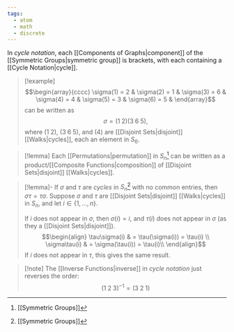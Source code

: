```yaml
---
tags:
  - atom
  - math
  - discrete
---
```

In *cycle notation*, each [[Components of Graphs|component]] of the [[Symmetric Groups|symmetric group]] is brackets, with each containing a [[Cycle Notation|cycle]].  

> [!example]
> $$\begin{array}{cccc}
> 	\sigma(1) = 2 &
> 	\sigma(2) = 1 &
> 	\sigma(3) = 6 &
> 	\sigma(4) = 4 &
> 	\sigma(5) = 3 &
> 	\sigma(6) = 5 &
> \end{array}$$
> can be written as
> $$ \sigma = \left( 1 \; 2 \right)\left( 3 \; 6 \; 5 \right), $$
> where $\left( 1\;2 \right)$, $\left( 3\;6\;5 \right)$, and $\left( 4 \right)$ are [[Disjoint Sets|disjoint]] [[Walks|cycles]], each an element in $S_{6}$.

> [!lemma] Each [[Permutations|permutation]] in $S_{n}$[^1] can be written as a product/[[Composite Functions|composition]] of [[Disjoint Sets|disjoint]] [[Walks|cycles]].

> [!lemma]- If $\sigma$ and $\tau$ are *cycles* in $S_{n}$[^1] with no common entries, then $\sigma\tau = \tau\sigma$.
> Suppose $\sigma$ and $\tau$ are [[Disjoint Sets|disjoint]] [[Walks|cycles]] in $S_{n}$, and let $i \in \{ 1,\dots,n \}$.
> 
> If $i$ does not appear in $\sigma$, then $\sigma(i) = i$, and $\tau(i)$ does not appear in $\sigma$ (as they a [[Disjoint Sets|disjoint]]).
> $$\begin{align}
> 	\tau\sigma(i) & = \tau(\sigma(i)) = \tau(i) \\
> 	\sigma\tau(i) & = \sigma(\tau(i)) = \tau(i)\\
> \end{align}$$
> If $i$ does not appear in $\tau$, this gives the same result.


> [!note] The [[Inverse Functions|inverse]] in *cycle notation* just reverses the order:
> $$\left( 1\;2\;3 \right)^{-1} = (3\;2\;1)$$

[^1]: [[Symmetric Groups]]